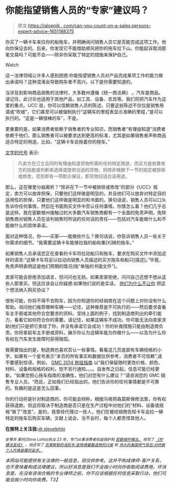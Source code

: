 # 你能指望销售人员的“专家”建议吗？

> 原文:[https://jalopnik . com/can-you-count-on-a-sales persons-expert-advice-1651188375](https://jalopnik.com/can-you-count-on-a-salespersons-expert-advice-1651188375)

你买了一辆卡车来拉你的船拖车，并明确询问销售人员它是否能完成这项工作。他向你保证会的。后来，你发现它不能借助顺风把你的拖车拉下山。你能起诉取消那笔交易吗？可能不会——除非你采取了特定的措施来保护自己。

Watch

这一法律领域让许多人感到困惑:你能指望销售人员对产品完成某项工作的能力做出承诺吗？这种混淆会导致购车者不高兴。以下是你需要知道的。

当涉及到影响商品销售的法律时，大多数州遵循《统一商法典》 。汽车是商品。请记住，此讨论也适用于其他产品，如工具、设备、农具等。我们将把汽车作为这里的重点。UCC 说，你可以信赖销售人员的陈述，只要这些陈述不仅仅是销售用语或“吹嘘”，它们甚至可以被强制执行“这辆车的里程表显示准确的里程，”是可以执行的。“这是一辆很棒的车”，不是。

更重要的是，如果消费者依赖于销售者的专业知识，而销售者“有理由知道”消费者依赖于他们，那么销售者可以被要求达到更高的标准，尤其是如果销售者声称商品适合特定的用途。比如，“这辆卡车会拖着你的拖车。”

[文字的代号](http://www.law.cornell.edu/ucc/2/2-315) 表示:

> 凡卖方在订立合同时有理由知道货物所需的任何特定用途，而买方是依靠卖方的技能或判断来选择或提供合适的货物，则除非根据下一节的规定被排除或修改，否则即有一项默示保证，即货物应适合该用途。

那么，这在哪里分崩离析？“除非在下一节中被排除或修改”的部分《UCC》规定，卖方可以放弃担保，只要他们这样做是明显的，并且他们可以放弃对特定目的适用性的担保，只要他们这样做是明显的和书面的。换句话说，销售人员可以口头告诉你任何事情，然后在书面购买文件中否认任何事情。你猜怎么着？他们几乎总是这样。我在密歇根州接触过的大多数汽车销售商都有一个全面的免责声明，免除销售商对销售人员在谈判销售时所说的任何话的责任——包括对汽车能做什么和不能做什么的具体承诺。

面对这种情况，你——买家——能做些什么？换句话说，你告诉销售人员一些关于你需求的细节。“我需要这辆卡车能够拉我的船和重[X]磅的拖车。”

如果销售人员承诺您正在查看的卡车将拉动船只和拖车，要求在购买文件中添加这样的语言:“这辆卡车将足以拉动向销售人员描述的买方拖车和船只[描述]。”毕竟，免责声明表明这是他们预期的情况(指“单独的书面文件”)。

卖家可能会拒绝添加语言，但问问也无妨。如果卖家拒绝，问问自己还想不想从这些人那里买。但这应该会让你疑惑:如果他们说的是实话， [他们为什么不让你](https://oppositelock.kinja.com/the-one-thing-you-should-know-when-you-buy-a-car-1611470939) 把这个想法纳入购买协议？

很有可能，你将不得不去购车，因为你知道你的经销商在这个问题上对你没有什么帮助。询问他们推荐哪种车辆——记住，这种推荐是不可执行的——然后要求查看车主手册或其他符合您要求的资料。坚持上面的例子，找到制造商列出的牵引能力，看看它如何符合你的需要。请记住，如果这辆车不成功，你可能无法向卖家求助(他们只是把它卖给了你，并没有承诺它会成功！你的补救措施只能由制造商负责。你将拿起车主手册或资料，展示你认为这辆车能为你做什么——以及为什么你有权在汽车发生故障时获得赔偿。

我需要指出的是，制造商也喜欢否认一些事情。看看这几页底部有车辆规格的小字。如果有一个星号表示“本页的所有事实和数据仅供参考，消费者不可信赖”,请不要感到惊讶。例如， [GMC 2014 拖挂指南](https://www.gmc.com/content/dam/GMC/global/master/nscwebsite/en/home/Tools/Download_A_Brochure/01_Images/2014-gmc-trailering-guide.pdf) 以“我们保留随时更改价格、颜色、材料、设备和规格的权利，恕不另行通知。。。。自发布之日起，信息可能已经更新。“如果您担心拖车指南的准确性，他们对您有什么建议？”请咨询您的 GMC 销售专业人员。“而且，正如我们已经指出的，他们告诉你的任何事情都是不可靠的。有趣的是这是怎么回事。

你的行动将是针对制造商的，你可能会辩称，根据马格努森莫斯保修法案，你有权获得退款。但这将取决于制造商是否只是在生产过程中对他们的“材料、设备或规格”做了“改变”。是的，我曾经代理过一些人，他们在被经销商告知卡车会拉一辆特定的拖车后购买车辆，文献上说会，当不会时，每个人都责怪其他人。

**在推特上关注我:***[*@ stevelehto*](https://twitter.com/stevelehto)*

**<small>史蒂夫·莱托(Steve Lehto)执业 23 年，专门从事消费者权益保护和</small>* [*<small>密歇根柠檬法。</small>*](http://lehtoslaw.com/) *<small>他写了</small>* [*<small>《柠檬法圣经》</small>*](http://www.amazon.com/The-New-Lemon-Law-Bible/dp/1468046489/?asc_campaign=InlineText&asc_refurl=https://jalopnik.com/can-you-count-on-a-salespersons-expert-advice-1651188375&asc_source=&tag=kinjajalopniklink-20) *<small>。他还写了</small>* [*<small>克莱斯勒的涡轮车:底特律最酷造物的兴衰</small>*](http://www.amazon.com/Chryslers-Turbine-Car-Detroits-Creation/dp/1569765499/?asc_campaign=InlineText&asc_refurl=https://jalopnik.com/can-you-count-on-a-salespersons-expert-advice-1651188375&asc_source=&ascsub&tag=kinjajalopniklink-20) *<small>和</small>* [*<small>伟大的美国喷气背包:对终极个人升降装置的追求。</small>*](http://www.amazon.com/Great-American-Jet-Pack-Individual/dp/1613744307/?asc_campaign=InlineText&asc_refurl=https://jalopnik.com/can-you-count-on-a-salespersons-expert-advice-1651188375&asc_source=&ascsub&tag=kinjajalopniklink-20)<small></small>*

*本网站可能提供有关法律的一般信息，但仅供参考。这并不构成律师-客户关系，也不意味着构成法律建议，所以好消息是我们不会按小时向你收取阅读费用。坏消息是，在没有咨询合格的专业律师之前，你不应该根据任何信息采取行动，他们可能会按小时向你收费。T3】*